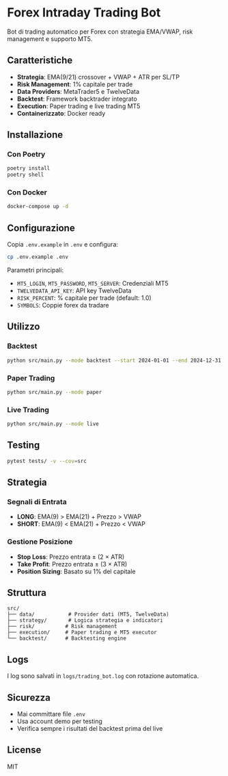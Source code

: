 # Forex Intraday Trading Bot

Bot di trading automatico per Forex con strategia EMA/VWAP, risk management e supporto MT5.

## Caratteristiche

- **Strategia**: EMA(9/21) crossover + VWAP + ATR per SL/TP
- **Risk Management**: 1% capitale per trade
- **Data Providers**: MetaTrader5 e TwelveData
- **Backtest**: Framework backtrader integrato
- **Execution**: Paper trading e live trading MT5
- **Containerizzato**: Docker ready

## Installazione

### Con Poetry
```bash
poetry install
poetry shell
```

### Con Docker
```bash
docker-compose up -d
```

## Configurazione

Copia `.env.example` in `.env` e configura:
```bash
cp .env.example .env
```

Parametri principali:
- `MT5_LOGIN`, `MT5_PASSWORD`, `MT5_SERVER`: Credenziali MT5
- `TWELVEDATA_API_KEY`: API key TwelveData
- `RISK_PERCENT`: % capitale per trade (default: 1.0)
- `SYMBOLS`: Coppie forex da tradare

## Utilizzo

### Backtest
```bash
python src/main.py --mode backtest --start 2024-01-01 --end 2024-12-31
```

### Paper Trading
```bash
python src/main.py --mode paper
```

### Live Trading
```bash
python src/main.py --mode live
```

## Testing
```bash
pytest tests/ -v --cov=src
```

## Strategia

### Segnali di Entrata
- **LONG**: EMA(9) > EMA(21) + Prezzo > VWAP
- **SHORT**: EMA(9) < EMA(21) + Prezzo < VWAP

### Gestione Posizione
- **Stop Loss**: Prezzo entrata ± (2 × ATR)
- **Take Profit**: Prezzo entrata ± (3 × ATR)
- **Position Sizing**: Basato su 1% del capitale

## Struttura

```
src/
├── data/           # Provider dati (MT5, TwelveData)
├── strategy/       # Logica strategia e indicatori
├── risk/          # Risk management
├── execution/     # Paper trading e MT5 executor
└── backtest/      # Backtesting engine
```

## Logs

I log sono salvati in `logs/trading_bot.log` con rotazione automatica.

## Sicurezza

- Mai committare file `.env`
- Usa account demo per testing
- Verifica sempre i risultati del backtest prima del live

## License

MIT